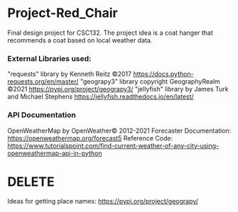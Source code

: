 # Project-Red_Chair
Final design project for CSC132.  The project idea is a coat hanger that recommends a coat based on local weather data.


### External Libraries used: ###
"requests" library by Kenneth Reitz ©2017               https://docs.python-requests.org/en/master/
"geograpy3" library copyright GeographyRealm ©2021      https://pypi.org/project/geograpy3/
"jellyfish" library by James Turk and Michael Stephens  https://jellyfish.readthedocs.io/en/latest/


### API Documentation ###
OpenWeatherMap by OpenWeather© 2012-2021
Forecaster Documentation: https://openweathermap.org/forecast5
Reference Code: https://www.tutorialspoint.com/find-current-weather-of-any-city-using-openweathermap-api-in-python


# DELETE #
Ideas for getting place names: https://pypi.org/project/geograpy/
